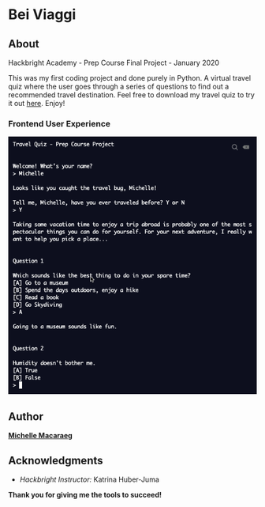 # Bei Viaggi

## About
Hackbright Academy - Prep Course Final Project - January 2020 

This was my first coding project and done purely in Python. A virtual travel quiz where the user goes through a series of questions to find out a recommended travel destination. Feel free to download my travel quiz to try it out [here](https://Prep-Course-Final-Project.macaraegm.repl.run). Enjoy!

### Frontend User Experience
![](images/UX.png)

## Author 
**[Michelle Macaraeg](https://www.linkedin.com/in/macaraegm/)**

## Acknowledgments
* *Hackbright Instructor:* Katrina Huber-Juma

**Thank you for giving me the tools to succeed!**